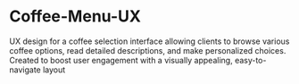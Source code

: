 # Coffee-Menu-UX
UX design for a coffee selection interface allowing clients to browse various coffee options, read detailed descriptions, and make personalized choices. Created to boost user engagement with a visually appealing, easy-to-navigate layout
